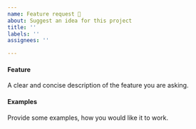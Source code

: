 ```yaml
---
name: Feature request 💄
about: Suggest an idea for this project
title: ''
labels: ''
assignees: ''

---
```


#### Feature
A clear and concise description of the feature you are asking.

#### Examples
Provide some examples, how you would like it to work.
